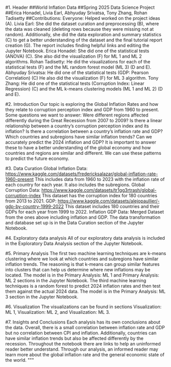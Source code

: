 #1. Header
##World Inflation Data 
##Spring 2025 Data Science Project
##Erica Honadel, Livia Earl, Abhyuday Srivatsa, Tony Zhang, Rohan Tadisetty
##Contributions:
Everyone: Helped worked on the project ideas (A). 
Livia Earl: She did the dataset curation and preprocessing (B), where the data was cleaned (deleting rows because they were missing not at random). Additionally, she did the data exploration and summary statistics (C) to get a better understanding of the dataset and the final tutorial report creation (G). The report includes finding helpful links and editing the Jupyter Notebook. 
Erica Honadel: She did one of the statistical tests (ANOVA) (C). She also did the visualization (F) for ML 1 and ML 2 algorithms. 
Rohan Tadisetty: He did the visualizations for each of the statistical tests (F) and the ML random forest model (ML 3) (D and E).
Abhyuday Srivatsa: He did one of the statistical tests (GDP: Pearson Correlation) (C) He also did the visualization (F) for ML 3 algorithm. 
Tony Zhang: He did one of the statistical tests (Corruption Index: Linear Regression) (C) and the ML k-means clustering models (ML 1 and ML 2) (D and E).

#2.	Introduction
Our topic is exploring the Global Inflation Rates and how they relate to corruption perception index and GDP from 1960 to present. Some questions we want to answer: Were different regions affected differently during the Great Recession from 2007 to 2009? Is there a linear relationship between a country’s corruption perception index and its inflation? Is there a correlation between a country’s inflation rate and GDP? Which countries and subregions have similar inflation trends? Can we accurately predict the 2024 inflation and GDP? It is important to answer these to have a better understanding of the global economy and how countries and regions are similar and different. We can use these patterns to predict the future economy. 

#3.	Data Curation
Global Inflation Data: https://www.kaggle.com/datasets/fredericksalazar/global-inflation-rate-1960-present This includes data from 1960 to 2023 with the inflation rate of each country for each year. It also includes the subregions. 
Global Corruption Data: https://www.kaggle.com/datasets/tr1gg3rtrash/global-corruption-index This dataset has the corruption index for 180 countries from 2013 to 2021. 
GDP: https://www.kaggle.com/datasets/alejopaullier/-gdp-by-country-1999-2022
This dataset includes 180 countries and their GDPs for each year from 1999 to 2022. 
Inflation GDP Data: Merged Dataset from the ones above including inflation and GDP.
The data transformation and database set up is in the Data Curation section of the Jupyter Notebook.

#4.	Exploratory data analysis
All of our exploratory data analysis is included in the Exploratory Data Analysis section of the Jupyter Notebook.

#5.	Primary Analysis
The first two machine learning techniques are k-means clustering where we look at which countries and subregions have similar inflation trends. The reasoning is that k-means can group similar features into clusters that can help us determine where new inflations may be located. The model is in the Primary Analysis: ML 1 and Primary Analysis: ML 2 sections in the Jupyter Notebook.
The third machine learning techniques is a random forest to predict 2024 inflation rates and then test them against the actual 2024 data. The model is in the Primary Analysis: ML 3 section in the Jupyter Notebook.

#6.	Visualization
The visualizations can be found in sections Visualization: ML 1, Visualization: ML 2,
and Visualization: ML 3. 

#7.	Insights and Conclusions
Each analysis has its own conclusions about the data. Overall, there is a small correlation between inflation rate and GDP but no correlation between CPI and inflation. Additionally, countries can have similar inflation trends but also be affected differently by the recession. Throughout the notebook there are links to help an uninformed reader better understand. Through our analysis, an informed reader may learn more about the global inflation rate and the general economic state of the world. """
